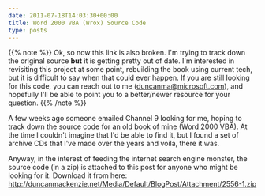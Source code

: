 ```yaml
---
date: 2011-07-18T14:03:30+00:00
title: Word 2000 VBA (Wrox) Source Code
type: posts
---
```

{{% note %}}
Ok, so now this link is also broken. I'm trying to track down the original source **but** it is getting pretty out of date. I'm interested in revisiting this project at some point, rebuilding the book using current tech, but it is difficult to say when that could ever happen. If you are still looking for this code, you can reach out to me (duncanma@microsoft.com), and hopefully I'll be able to point you to a better/newer resource for your question.
{{% /note %}}


A few weeks ago someone emailed Channel 9 looking for me, hoping to track down the source code for an old book of mine ([Word 2000 VBA](https://www.amazon.com/Word-2000-VBA-Programmers-Reference/dp/1861002556/ref=sr_1_2?ie=UTF8&qid=1310972502&sr=8-2)). At the time I couldn't imagine that I'd be able to find it, but I found a set of archive CDs that I've made over the years and voila, there it was.

Anyway, in the interest of feeding the internet search engine monster, the source code (in a zip) is attached to this post for anyone who might be looking for it. Download it from here: <http://duncanmackenzie.net/Media/Default/BlogPost/Attachment/2556-1.zip>

